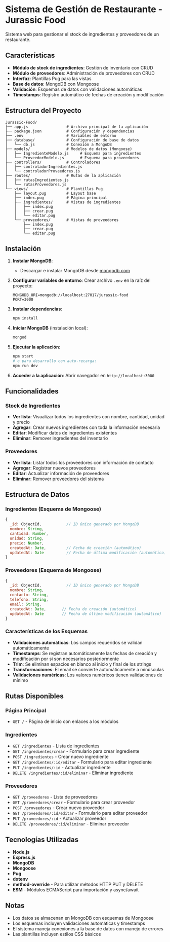 # Sistema de Gestión de Restaurante - Jurassic Food

Sistema web para gestionar el stock de ingredientes y proveedores de un restaurante.

## Características

- **Módulo de stock de ingredientes**: Gestión de inventario con CRUD
- **Módulo de proveedores**: Administración de proveedores con CRUD
- **Interfaz**: Plantillas Pug para las vistas
- **Base de datos**: MongoDB con Mongoose
- **Validación**: Esquemas de datos con validaciones automáticas
- **Timestamps**: Registro automático de fechas de creación y modificación

## Estructura del Proyecto

```
Jurassic-Food/
├── app.js                 # Archivo principal de la aplicación
├── package.json           # Configuración y dependencias
├── .env                   # Variables de entorno
├── database/              # Configuración de base de datos
│   └── db.js              # Conexión a MongoDB
├── models/                # Modelos de datos (Mongoose)
│   ├── IngredienteModelo.js     # Esquema para ingredientes
│   └── ProveedorModelo.js       # Esquema para proveedores
├── controllers/           # Controladores
│   ├── controladorIngredientes.js
│   └── controladorProveedores.js
├── routes/                # Rutas de la aplicación
│   ├── rutasIngredientes.js
│   └── rutasProveedores.js
└── views/                 # Plantillas Pug
    ├── layout.pug         # Layout base
    ├── index.pug          # Página principal
    ├── ingredientes/      # Vistas de ingredientes
    │   ├── index.pug
    │   ├── crear.pug
    │   └── editar.pug
    └── proveedores/       # Vistas de proveedores
        ├── index.pug
        ├── crear.pug
        └── editar.pug
```

## Instalación

1. **Instalar MongoDB**:

   - Descargar e instalar MongoDB desde [mongodb.com](https://www.mongodb.com/try/download/community)

2. **Configurar variables de entorno**:
   Crear archivo `.env` en la raíz del proyecto:

   ```env
   MONGODB_URI=mongodb://localhost:27017/jurassic-food
   PORT=3000
   ```

3. **Instalar dependencias**:

   ```bash
   npm install
   ```

4. **Iniciar MongoDB** (instalación local):

   ```bash
   mongod
   ```

5. **Ejecutar la aplicación**:

   ```bash
   npm start
   # o para desarrollo con auto-recarga:
   npm run dev
   ```

6. **Acceder a la aplicación**:
   Abrir navegador en `http://localhost:3000`

## Funcionalidades

### Stock de Ingredientes

- **Ver lista**: Visualizar todos los ingredientes con nombre, cantidad, unidad y precio
- **Agregar**: Crear nuevos ingredientes con toda la información necesaria
- **Editar**: Modificar datos de ingredientes existentes
- **Eliminar**: Remover ingredientes del inventario

### Proveedores

- **Ver lista**: Listar todos los proveedores con información de contacto
- **Agregar**: Registrar nuevos proveedores
- **Editar**: Actualizar información de proveedores
- **Eliminar**: Remover proveedores del sistema

## Estructura de Datos

### Ingredientes (Esquema de Mongoose)

```javascript
{
  _id: ObjectId,           // ID único generado por MongoDB
  nombre: String,
  cantidad: Number,
  unidad: String,
  precio: Number,
  createdAt: Date,         // Fecha de creación (automático)
  updatedAt: Date          // Fecha de última modificación (automático)
}
```

### Proveedores (Esquema de Mongoose)

```javascript
{
  _id: ObjectId,           // ID único generado por MongoDB
  nombre: String,
  contacto: String,
  telefono: String,
  email: String,
  createdAt: Date,       // Fecha de creación (automático)
  updatedAt: Date        // Fecha de última modificación (automático)
}
```

### Características de los Esquemas

- **Validaciones automáticas**: Los campos requeridos se validan automáticamente
- **Timestamps**: Se registran automáticamente las fechas de creación y modificación por si son necesarios posteriormente
- **Trim**: Se eliminan espacios en blanco al inicio y final de los strings
- **Transformaciones**: El email se convierte automáticamente a minúsculas
- **Validaciones numéricas**: Los valores numéricos tienen validaciones de mínimo

## Rutas Disponibles

### Página Principal

- `GET /` - Página de inicio con enlaces a los módulos

### Ingredientes

- `GET /ingredientes` - Lista de ingredientes
- `GET /ingredientes/crear` - Formulario para crear ingrediente
- `POST /ingredientes` - Crear nuevo ingrediente
- `GET /ingredientes/:id/editar` - Formulario para editar ingrediente
- `PUT /ingredientes/:id` - Actualizar ingrediente
- `DELETE /ingredientes/:id/eliminar` - Eliminar ingrediente

### Proveedores

- `GET /proveedores` - Lista de proveedores
- `GET /proveedores/crear` - Formulario para crear proveedor
- `POST /proveedores` - Crear nuevo proveedor
- `GET /proveedores/:id/editar` - Formulario para editar proveedor
- `PUT /proveedores/:id` - Actualizar proveedor
- `DELETE /proveedores/:id/eliminar` - Eliminar proveedor

## Tecnologías Utilizadas

- **Node.js**
- **Express.js**
- **MongoDB**
- **Mongoose**
- **Pug**
- **dotenv**
- **method-override** - Para utilizar métodos HTTP PUT y DELETE
- **ESM** - Módulos ECMAScript para importación y async/await

## Notas

- Los datos se almacenan en MongoDB con esquemas de Mongoose
- Los esquemas incluyen validaciones automáticas y timestamps
- El sistema maneja conexiones a la base de datos con manejo de errores
- Las plantillas incluyen estilos CSS básicos
